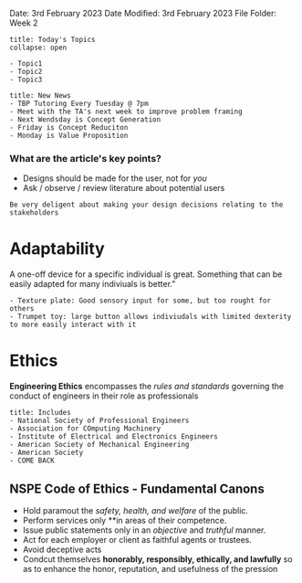 Date: 3rd February 2023
Date Modified: 3rd February 2023
File Folder: Week 2

```ad-abstract
title: Today's Topics
collapse: open

- Topic1
- Topic2
- Topic3

```

```ad-note
title: New News
- TBP Tutoring Every Tuesday @ 7pm
- Meet with the TA's next week to improve problem framing
- Next Wendsday is Concept Generation
- Friday is Concept Reduciton
- Monday is Value Proposition
```

### What are the article's key points?

- Designs should be made for the user, not for *you*
- Ask / observe / review literature about potential users

```ad-note
Be very deligent about making your design decisions relating to the stakeholders
```


# Adaptability

A one-off device for a specific individual is great. Something that can be easily adapted for many indiviuals is better."

```ad-example
- Texture plate: Good sensory input for some, but too rought for others
- Trumpet toy: large button allows indiviudals with limited dexterity to more easily interact with it
```


# Ethics

**Engineering Ethics** encompasses the *rules and standards* governing the conduct of engineers in their role as professionals

```ad-important
title: Includes
- National Society of Professional Engineers
- Association for COmputing Machinery
- Institute of Electrical and Electronics Engineers
- American Society of Mechanical Engineering
- American Society
- COME BACK
```

## NSPE Code of Ethics - Fundamental Canons

- Hold paramout the *safety, health, and welfare* of the public.
- Perform services only **in areas of their competence.
- Issue public statements only in an *objective* and *truthful* manner.
- Act for each employer or client as faithful agents or trustees.
- Avoid deceptive acts
- Condcut themselves **honorably, responsibly, ethically, and lawfully** so as to enhance the honor, reputation, and usefulness of the pression









